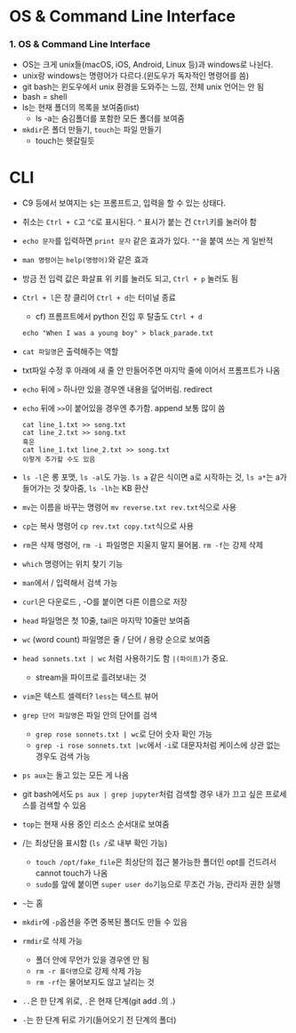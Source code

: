 # OS & Command Line Interface

### 1. OS & Command Line Interface

- OS는 크게 unix들(macOS, iOS, Android, Linux 등)과 windows로 나뉜다.
- unix랑 windows는 명령어가 다르다.(윈도우가 독자적인 명령어를 씀)
- git bash는 윈도우에서 unix 환경을 도와주는 느낌, 전체 unix 언어는 안 됨
- bash = shell
- ls는 현재 폴더의 목록을 보여줌(list)
  - ls -a는 숨김폴더를 포함한 모든 폴더를 보여줌
- `mkdir`은 폴더 만들기, `touch`는 파일 만들기
  - touch는 헷갈릴듯



# CLI

- C9 등에서 보여지는 `$`는 프롬프트고, 입력을 할 수 있는 상태다.

- 취소는 `Ctrl + C`고 `^C`로 표시된다. `^` 표시가 붙는 건 `Ctrl`키를 눌러야 함

- `echo 문자`를 입력하면 `print 문자` 같은 효과가 있다. `""`을 붙여 쓰는 게 일반적

- `man 명령어`는 `help(명령어)`와 같은 효과

- 방금 전 입력 값은 화살표 위 키를 눌러도 되고, `Ctrl + p` 눌러도 됨

- `Ctrl + l`은 창 클리어 `Ctrl + d`는 터미널 종료

  - cf) 프롬프트에서 python 진입 후 탈출도 `Ctrl + d`

  ```p
  echo "When I was a young boy" > black_parade.txt
  ```

- `cat 파일명`은 출력해주는 역할

- txt파일 수정 후 아래에 새 줄 안 만들어주면 마지막 줄에 이어서 프롬프트가 나옴

- `echo` 뒤에 `>` 하나만 있을 경우엔 내용을 덮어버림. redirect

- `echo` 뒤에 `>>`이 붙어있을 경우엔 추가함. append 보통 많이 씀

  ```cat line_1.txt &gt;&gt; song.txt
  cat line_1.txt >> song.txt
  cat line_2.txt >> song.txt
  혹은
  cat line_1.txt line_2.txt >> song.txt
  이렇게 추가할 수도 있음
  ```

- `ls -l`은 롱 포맷, `ls -al`도 가능. `ls a` 같은 식이면 a로 시작하는 것, `ls a*`는 a가 들어가는 것 찾아줌, `ls -lh`는 KB 환산

- `mv`는 이름을 바꾸는 명령어 `mv reverse.txt rev.txt`식으로 사용

- `cp`는 복사 명령어 `cp rev.txt copy.txt`식으로 사용

- `rm`은 삭제 명령어, `rm -i `파일명은 지울지 말지 물어봄. `rm -f`는 강제 삭제

- `which` 명령어는 위치 찾기 기능

- `man`에서 / 입력해서 검색 가능

- `curl`은 다운로드 , -O를 붙이면 다른 이름으로 저장

- `head` 파일명은 첫 10줄, tail은 마지막 10줄만 보여줌

- `wc` (word count) 파일명은 줄 / 단어 / 용량 순으로 보여줌

- `head sonnets.txt | wc` 처럼 사용하기도 함 `|(파이프)`가 중요.

  - stream을 파이프로 흘려보내는 것

- `vim`은 텍스트 셀렉터? `less`는 텍스트 뷰어

- `grep 단어 파일명`은 파일 안의 단어를 검색

  - `grep rose sonnets.txt | wc`로 단어 숫자 확인 가능
  - `grep -i rose sonnets.txt |wc`에서 `-i`로 대문자처럼 케이스에 상관 없는 경우도 검색 가능

- `ps aux`는 돌고 있는 모든 게 나옴

- git bash에서도 `ps aux | grep jupyter`처럼 검색할 경우 내가 끄고 싶은 프로세스를 검색할 수 있음

- `top`는 현재 사용 중인 리소스 순서대로 보여줌

- /는 최상단을 표시함 (`ls /`로 내부 확인 가능)

  - `touch /opt/fake_file`은 최상단의 접근 불가능한 폴더인 opt를 건드려서 cannot touch가 나옴
  - `sudo`를 앞에 붙이면 `super user do`기능으로 무조건 가능, 관리자 권한 실행

- `~`는 홈

- `mkdir`에 `-p`옵션을 주면 중복된 폴더도 만들 수 있음

- `rmdir`로 삭제 가능

  - 폴더 안에 무언가 있을 경우엔 안 됨
  - `rm -r 폴더명`으로 강제 삭제 가능
  - `rm -rf`는 물어보지도 않고 날리는 것

- `..`은 한 단계 위로, `.`은 현재 단계(git add .의 .)

- `-`는 한 단계 뒤로 가기(들어오기 전 단계의 폴더)